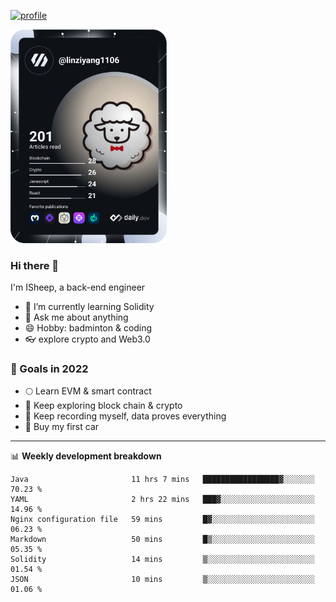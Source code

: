 [![profile](http://img.codelin.xyz/hello-im-isheep.svg)](https://www.calligrapher.ai/)

<a href="https://app.daily.dev/linziyang1106"><img src="/devcard.png" width="250" alt="ISheep's Dev Card"/></a>

### Hi there 🐏

I'm ISheep, a back-end engineer

- 🔭 I’m currently learning Solidity
- 💬 Ask me about anything
- 😄 Hobby: badminton & coding
- 👓 explore crypto and Web3.0

### 🚀 Goals in 2022
+ 🌕 Learn EVM & smart contract
+ 🤔 Keep exploring block chain & crypto
+ 🐏 Keep recording myself, data proves everything
+ 🚗 Buy my first car

-------

📊 **Weekly development breakdown**
<!--START_SECTION:waka-->

```text
Java                       11 hrs 7 mins   █████████████████▓░░░░░░░   70.23 %
YAML                       2 hrs 22 mins   ███▓░░░░░░░░░░░░░░░░░░░░░   14.96 %
Nginx configuration file   59 mins         █▓░░░░░░░░░░░░░░░░░░░░░░░   06.23 %
Markdown                   50 mins         █▒░░░░░░░░░░░░░░░░░░░░░░░   05.35 %
Solidity                   14 mins         ▒░░░░░░░░░░░░░░░░░░░░░░░░   01.54 %
JSON                       10 mins         ▒░░░░░░░░░░░░░░░░░░░░░░░░   01.06 %
```

<!--END_SECTION:waka-->
